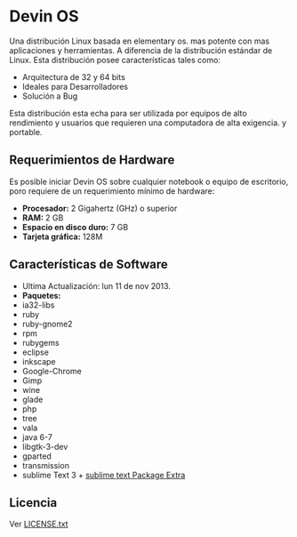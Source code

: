 Devin OS
========

Una distribución Linux basada en elementary os. mas potente con mas aplicaciones y herramientas. A diferencia de la distribución estándar de Linux. Esta distribución posee características tales como:
 * Arquitectura de 32 y 64 bits
 * Ideales para Desarrolladores
 * Solución a Bug

Esta distribución esta echa para ser utilizada por equipos de alto rendimiento y usuarios que requieren una computadora de alta exigencia. y portable.

Requerimientos de Hardware
--------------------------

Es posible iniciar Devin OS sobre cualquier notebook o equipo de escritorio, poro requiere de un requerimiento mínimo de hardware:
 * **Procesador:** 2 Gigahertz (GHz) o superior
 * **RAM:** 2 GB
 * **Espacio en disco duro:** 7 GB
 * **Tarjeta gráfica:** 128M

Características de Software
---------------------------
 * Ultima Actualización: lun 11 de nov 2013.
 * **Paquetes:**
  * ia32-libs
  * ruby
  * ruby-gnome2
  * rpm
  * rubygems
  * eclipse
  * inkscape
  * Google-Chrome
  * Gimp
  * wine
  * glade
  * php
  * tree
  * vala
  * java 6-7
  * libgtk-3-dev
  * gparted
  * transmission
  * sublime Text 3 + [sublime text Package Extra](https://github.com/alfa30/sublime-text-Package-Extra)

Licencia
--------
Ver [LICENSE.txt](https://github.com/alfa30/Linux-project-gota/blob/master/LICENSE.txt)